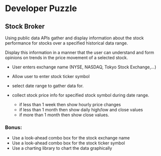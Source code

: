 # Developer Puzzle

## Stock Broker

Using public data APIs gather and display information about the stock performance for stocks
over a specified historical data range.

Display this information in a manner that the user can understand and form opinions on trends in the price movement of a selected stock.

* User enters exchange name (NYSE, NASDAQ, Tokyo Stock Exchange,...)
* Allow user to enter stock ticker symbol
* select date range to gather data for.

* collect stock price info for specified stock symbol during date range.
    * if less than 1 week then show hourly price changes
    * if less than 1 month then show daily high/low and close values
    * if more than 1 month then show close values.

### Bonus:

   * Use a look-ahead combo box for the stock exchange name
   * Use a look-ahead combo box for the stock ticker symbol
   * Use a charting library to chart the data graphically

